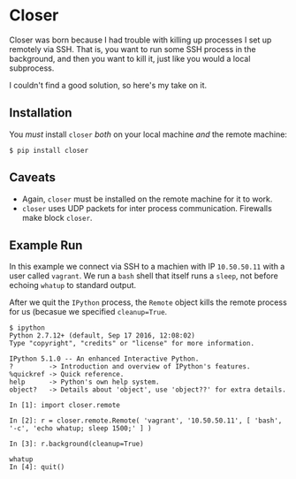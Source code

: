 # Closer

Closer was born because I had trouble with killing up processes I set up remotely via SSH.
That is, you want to run some SSH process in the background, and then you want to kill it, just 
like you would a local subprocess.

I couldn't find a good solution, so here's my take on it.

## Installation

You *must* install `closer` *both* on your local machine *and* the remote machine:

    $ pip install closer

## Caveats

* Again, `closer` must be installed on the remote machine for it to work.
* `closer` uses UDP packets for inter process communication. Firewalls make block `closer`. 

## Example Run

In this example we connect via SSH to a machien with IP `10.50.50.11` with a user called `vagrant`.
We run a `bash` shell that itself runs a `sleep`, not before echoing `whatup` to standard output.

After we quit the `IPython` process, the `Remote` object kills the remote process for us (becasue we specified `cleanup=True`.

```ipython
$ ipython
Python 2.7.12+ (default, Sep 17 2016, 12:08:02) 
Type "copyright", "credits" or "license" for more information.

IPython 5.1.0 -- An enhanced Interactive Python.
?         -> Introduction and overview of IPython's features.
%quickref -> Quick reference.
help      -> Python's own help system.
object?   -> Details about 'object', use 'object??' for extra details.

In [1]: import closer.remote

In [2]: r = closer.remote.Remote( 'vagrant', '10.50.50.11', [ 'bash', '-c', 'echo whatup; sleep 1500;' ] )

In [3]: r.background(cleanup=True)

whatup
In [4]: quit()
```
